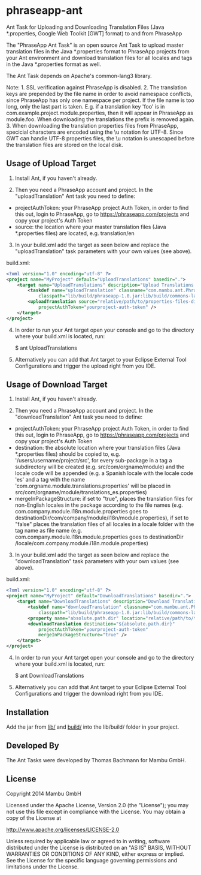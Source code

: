 phraseapp-ant
=============

Ant Task for Uploading and Downloading Translation Files (Java *.properties, Google Web Toolkit [GWT] format) to and from PhraseApp

The "PhraseApp Ant Task" is an open source Ant Task to upload master translation files in the Java *.properties format to PhraseApp projects from your Ant environment and download translation files for all locales and tags in the Java *.properties format as well.

The Ant Task depends on Apache's common-lang3 library.

Note: 1. SSL verification against PhraseApp is disabled.
      2. The translation keys are prepended by the file name in order to avoid namespace conflicts, since PhraseApp has only one namespace per project. If the file name is too long, only the last part is taken. E.g. if a translation key 'foo' is in com.example.project.module.properties, then it will appear in PhraseApp as module.foo. When downloading the translations the prefix is removed again.
      3. When downloading the translation properties files from PhraseApp, specicial characters are encoded using the \u notation for UTF-8. Since GWT can handle UTF-8 properties files, the \u notation is unescaped before the translation files are stored on the local disk. 

Usage of Upload Target
----------------------

1. Install Ant, if you haven't already.


2. Then you need a PhraseApp account and project. In the "uploadTranslation" Ant task you need to define:
 - projectAuthToken: your PhraseApp project Auth Token, in order to find this out, login to PhraseApp, go to https://phraseapp.com/projects and copy your project's Auth Token
 - source: the location where your master translation files (Java *.properties files) are located, e.g. translation/en


3. In your build.xml add the target as seen below and replace the "uploadTranslation" task parameters with your own values (see above).

build.xml:

```xml
<?xml version="1.0" encoding="utf-8" ?>
<project name="MyProject" default="UploadTranslations" basedir=".">
	<target name="UploadTranslations" description="Upload Translations (PhraseApp)">
		<taskdef name="uploadTranslation" classname="com.mambu.ant.PhraseAppUpload" 
			classpath="lib/build/phraseapp-1.0.jar:lib/build/commons-lang3-3.1.jar" />
		<uploadTranslation source="relative/path/to/properties-files-directory" 
			projectAuthToken="yourproject-auth-token" />
	</target>
</project>
```

4. In order to run your Ant target open your console and go to the directory where your build.xml is located, run:

    $ ant UploadTranslations   

5. Alternatively you can add that Ant target to your Eclipse External Tool Configurations and trigger the upload right from you IDE.


Usage of Download Target
----------------------

1. Install Ant, if you haven't already.


2. Then you need a PhraseApp account and project. In the "downloadTranslation" Ant task you need to define:
 - projectAuthToken: your PhraseApp project Auth Token, in order to find this out, login to PhraseApp, go to https://phraseapp.com/projects and copy your project's Auth Token
 - destination: the absolute location where your translation files (Java *.properties files) should be copied to, e.g. '/users/username/project/src', for every sub-package in a tag a subdirectory will be created (e.g. src/com/orgname/module) and the locale code will be appended (e.g. a Spanish locale with the locale code 'es' and a tag with the name 'com.orgname.module.translations.properties' will be placed in src/com/orgname/module/translations_es.properties)
 - mergeInPackageStructure: if set to "true", places the translation files for non-English locales in the package according to the file names (e.g. com.company.module.i18n.module.properties goes to destinationDir/com/company/module/i18n/module.properties), if set to "false" places the translation files of all locales in a locale folder with the tag name as file name (e.g. com.company.module.i18n.module.properties goes to destinationDir /locale/com.company.module.i18n.module.properties)


3. In your build.xml add the target as seen below and replace the "downloadTranslation" task parameters with your own values (see above).

build.xml:

```xml
<?xml version="1.0" encoding="utf-8" ?>
<project name="MyProject" default="DownloadTranslations" basedir=".">
	<target name="DownloadTranslations" description="Download Translations (PhraseApp)">
		<taskdef name="downloadTranslation" classname="com.mambu.ant.PhraseAppDownload" 
			classpath="lib/build/phraseapp-1.0.jar:lib/build/commons-lang3-3.1.jar" />
		<property name="absolute.path.dir" location="relative/path/to/translations-directory"/>
		<downloadTranslation destination="${absolute.path.dir}" 
			projectAuthToken="yourproject-auth-token"
			mergeInPackageStructure="true" />
	</target>
</project>
```

4. In order to run your Ant target open your console and go to the directory where your build.xml is located, run:

    $ ant DownloadTranslations   

5. Alternatively you can add that Ant target to your Eclipse External Tool Configurations and trigger the download right from you IDE.



Installation
------------

Add the jar from [lib/](https://github.com/mambu-gmbh/phraseapp-ant/tree/master/lib) and [build/](https://github.com/mambu-gmbh/phraseapp-ant/tree/master/build) into the lib/build/ folder in your project.


Developed By
-------------

The Ant Tasks were developed by Thomas Bachmann for Mambu GmbH.

License
--------
Copyright 2014 Mambu GmbH

Licensed under the Apache License, Version 2.0 (the "License"); you may not use this file except in compliance with the License. You may obtain a copy of the License at

http://www.apache.org/licenses/LICENSE-2.0

Unless required by applicable law or agreed to in writing, software distributed under the License is distributed on an "AS IS" BASIS, WITHOUT WARRANTIES OR CONDITIONS OF ANY KIND, either express or implied. See the License for the specific language governing permissions and limitations under the License.
